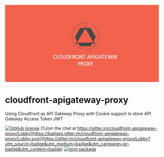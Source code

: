 ![cloudfront-apigateway-proxy](./assets/Logo.jpg)

# cloudfront-apigateway-proxy

Using Cloudfront as API Gateway Proxy with Cookie support to store API Gateway Access Token JWT

[![GitHub license](https://img.shields.io/badge/license-MIT-blue.svg)](https://raw.githubusercontent.com/99xt/cloudfront-apigateway-proxy/master/LICENSE)
[![Join the chat at https://gitter.im/cloudfront-apigateway-proxy/Lobby](https://badges.gitter.im/cloudfront-apigateway-proxy/Lobby.svg)](https://gitter.im/cloudfront-apigateway-proxy/Lobby?utm_source=badge&utm_medium=badge&utm_campaign=pr-badge&utm_content=badge)
[![npm package][npm-badge]][npm]


[npm-badge]: https://img.shields.io/npm/v/npm-package.png?style=flat-square
[npm]: https://www.npmjs.org/package/npm-package
